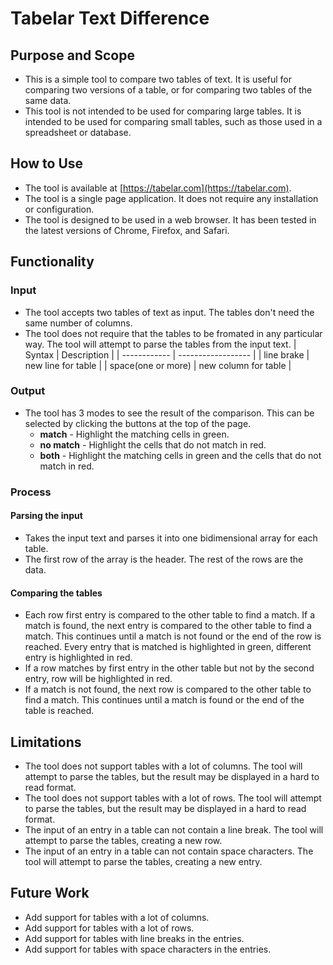 # Tabelar Text Difference

## Purpose and Scope

- This is a simple tool to compare two tables of text. It is useful for comparing two versions of a table, or for comparing two tables of the same data.
- This tool is not intended to be used for comparing large tables. It is intended to be used for comparing small tables, such as those used in a spreadsheet or database.

## How to Use

- The tool is available at [https://tabelar.com](https://tabelar.com).
- The tool is a single page application. It does not require any installation or configuration.
- The tool is designed to be used in a web browser. It has been tested in the latest versions of Chrome, Firefox, and Safari.

## Functionality

### Input

- The tool accepts two tables of text as input. The tables don't need the same number of columns.
- The tool does not require that the tables to be fromated in any particular way. The tool will attempt to parse the tables from the input text.
  | Syntax | Description |
  | ------------ | ------------------ |
  | line brake | new line for table |
  | space(one or more) | new column for table |

### Output

- The tool has 3 modes to see the result of the comparison. This can be selected by clicking the buttons at the top of the page.
  - **match** - Highlight the matching cells in green.
  - **no match** - Highlight the cells that do not match in red.
  - **both** - Highlight the matching cells in green and the cells that do not match in red.

### Process

#### Parsing the input

- Takes the input text and parses it into one bidimensional array for each table.
- The first row of the array is the header. The rest of the rows are the data.

#### Comparing the tables

- Each row first entry is compared to the other table to find a match. If a match is found, the next entry is compared to the other table to find a match. This continues until a match is not found or the end of the row is reached. Every entry that is matched is highlighted in green, different entry is highlighted in red.
- If a row matches by first entry in the other table but not by the second entry, row will be highlighted in red.
- If a match is not found, the next row is compared to the other table to find a match. This continues until a match is found or the end of the table is reached.

## Limitations

- The tool does not support tables with a lot of columns. The tool will attempt to parse the tables, but the result may be displayed in a hard to read format.
- The tool does not support tables with a lot of rows. The tool will attempt to parse the tables, but the result may be displayed in a hard to read format.
- The input of an entry in a table can not contain a line break. The tool will attempt to parse the tables, creating a new row.
- The input of an entry in a table can not contain space characters. The tool will attempt to parse the tables, creating a new entry.

## Future Work

- Add support for tables with a lot of columns.
- Add support for tables with a lot of rows.
- Add support for tables with line breaks in the entries.
- Add support for tables with space characters in the entries.
